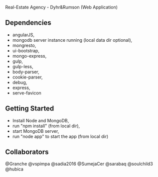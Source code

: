Real-Estate Agency - Dyhr&Rumson (Web Application)

## Dependencies

* angularJS,
* mongodb server instance running (local data dir optional),
* mongresto,
* ui-bootstrap,
* mongo-express,
* gulp,
* gulp-less,
* body-parser,
* cookie-parser,
* debug, 
* express,
* serve-favicon
    
    
## Getting Started

* Install Node and MongoDB,
* run "npm install" (from local dir),
* start MongoDB server,
* run "node app" to start the app (from local dir)


## Collaborators

@Granche
@vspimpa
@sadia2016
@SumejaCer
@sarabaq
@soulchild3
@hubica


